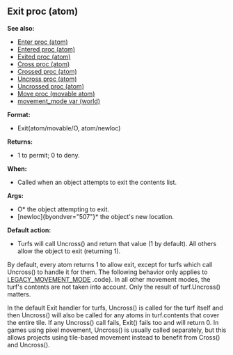 ## Exit proc (atom)
**See also:**
*   [Enter proc (atom)](/ref/atom/proc/Enter.md) 
*   [Entered proc (atom)](/ref/atom/proc/Entered.md) 
*   [Exited proc (atom)](/ref/atom/proc/Exited.md) 
*   [Cross proc (atom)](/ref/atom/proc/Cross.md) 
*   [Crossed proc (atom)](/ref/atom/proc/Crossed.md) 
*   [Uncross proc (atom)](/ref/atom/proc/Uncross.md) 
*   [Uncrossed proc (atom)](/ref/atom/proc/Uncrossed.md) 
*   [Move proc (movable atom)](/ref/atom/movable/proc/Move.md) 
*   [movement_mode var (world)](/ref/world/var/movement_mode.md) 
<!-- -->
**Format:**
*   Exit(atom/movable/O, atom/newloc)
<!-- -->
**Returns:**
*   1 to permit; 0 to deny.
<!-- -->
**When:**
*   Called when an object attempts to exit the contents list.
<!-- -->
**Args:**
*   O* the object attempting to exit.
*   [newloc]{byondver="507"}* the object\'s new location.
<!-- -->
**Default action:**
*   Turfs will call Uncross() and return that value (1 by default). All
    others allow the object to exit (returning 1).


By default, every atom returns 1 to allow exit, except for
turfs which call Uncross() to handle it for them.
The following behavior only applies to
[LEGACY_MOVEMENT_MODE](/ref/world/var/movement_mode.md) .code}. In all other
movement modes, the turf\'s contents are not taken into account. Only
the result of turf.Uncross() matters. 

In the default Exit
handler for turfs, Uncross() is called for the turf itself and then
Uncross() will also be called for any atoms in turf.contents that cover
the entire tile. If any Uncross() call fails, Exit() fails too and will
return 0. In games using pixel movement, Uncross() is usually called
separately, but this allows projects using tile-based movement instead
to benefit from Cross() and Uncross().